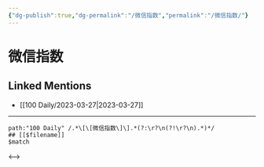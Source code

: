 ```yaml
---
{"dg-publish":true,"dg-permalink":"/微信指数","permalink":"/微信指数/"}
---
```


# 微信指数

## Linked Mentions
- [[100 Daily/2023-03-27\|2023-03-27]]


---

```expander
path:"100 Daily" /.*\[\[微信指数\]\].*(?:\r?\n(?!\r?\n).*)*/
## [[$filename]]
$match
```

<-->